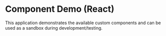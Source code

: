 # Component Demo (React)
This application demonstrates the available custom components and can be used as a sandbox during development/testing.